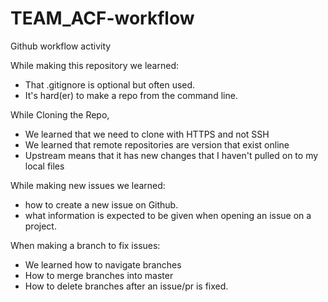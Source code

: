# TEAM_ACF-workflow
Github workflow activity

While making this repository we learned:
* That .gitignore is optional but often used.
* It's hard(er) to make a repo from the command line.

While Cloning the Repo, 
* We learned that we need to clone with HTTPS and not SSH
* We learned that remote repositories are version that exist online
* Upstream means that it has new changes that I haven't pulled on to my local files

While making new issues we learned:
* how to create a new issue on Github.
* what information is expected to be given when opening an issue on a project.

When making a branch to fix issues:
* We learned how to navigate branches
* How to merge branches into master
* How to delete branches after an issue/pr is fixed.
